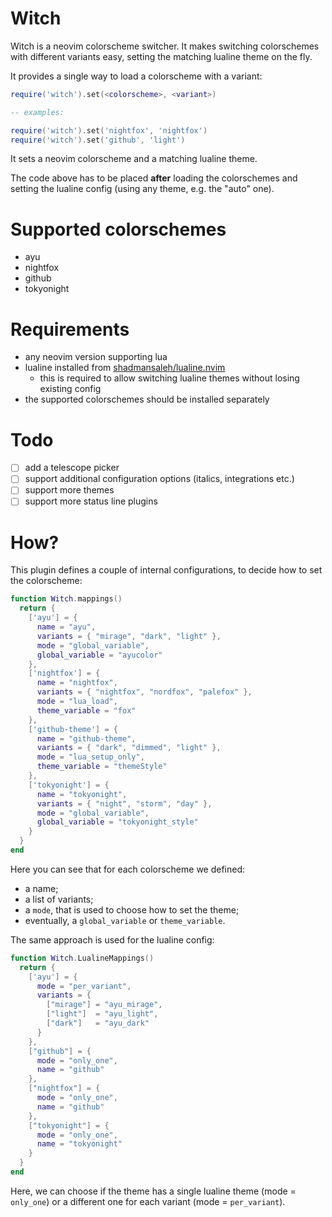 # Witch

Witch is a neovim colorscheme switcher. It makes switching colorschemes with
different variants easy, setting the matching lualine theme on the fly.

It provides a single way to load a colorscheme with a variant:

```lua
require('witch').set(<colorscheme>, <variant>)

-- examples:

require('witch').set('nightfox', 'nightfox')
require('witch').set('github', 'light')
```

It sets a neovim colorscheme and a matching lualine theme.

The code above has to be placed **after** loading the colorschemes and setting
the lualine config (using any theme, e.g. the "auto" one).

# Supported colorschemes

- ayu
- nightfox
- github
- tokyonight

# Requirements

- any neovim version supporting lua
- lualine installed from [shadmansaleh/lualine.nvim](https://github.com/shadmansaleh/lualine.nvim)
  - this is required to allow switching lualine themes without losing existing config
- the supported colorschemes should be installed separately

# Todo

- [ ] add a telescope picker
- [ ] support additional configuration options (italics, integrations etc.)
- [ ] support more themes
- [ ] support more status line plugins

# How?

This plugin defines a couple of internal configurations, to decide how to set the colorscheme:

```lua
function Witch.mappings()
  return {
    ['ayu'] = {
      name = "ayu",
      variants = { "mirage", "dark", "light" },
      mode = "global_variable",
      global_variable = "ayucolor"
    },
    ['nightfox'] = {
      name = "nightfox",
      variants = { "nightfox", "nordfox", "palefox" },
      mode = "lua_load",
      theme_variable = "fox"
    },
    ['github-theme'] = {
      name = "github-theme",
      variants = { "dark", "dimmed", "light" },
      mode = "lua_setup_only",
      theme_variable = "themeStyle"
    },
    ['tokyonight'] = {
      name = "tokyonight",
      variants = { "night", "storm", "day" },
      mode = "global_variable",
      global_variable = "tokyonight_style"
    }
  }
end
```

Here you can see that for each colorscheme we defined:

- a name;
- a list of variants;
- a `mode`, that is used to choose how to set the theme;
- eventually, a `global_variable` or `theme_variable`.

The same approach is used for the lualine config:

```lua
function Witch.LualineMappings()
  return {
    ['ayu'] = {
      mode = "per_variant",
      variants = { 
        ["mirage"] = "ayu_mirage",
        ["light"]  = "ayu_light",
        ["dark"]   = "ayu_dark"
      }
    },
    ["github"] = {
      mode = "only_one",
      name = "github"
    },
    ["nightfox"] = {
      mode = "only_one",
      name = "github"
    },
    ["tokyonight"] = {
      mode = "only_one",
      name = "tokyonight"
    }
  }
end
```

Here, we can choose if the theme has a single lualine theme (mode = `only_one`)
or a different one for each variant (mode = `per_variant`).
